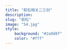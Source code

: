 ```yaml
---
title: "萩松相关二三创"
description: 
slug: "萩松"
image: "54.jpg"
style:
    background: "#2a9d8f"
    color: "#fff"
---
```

